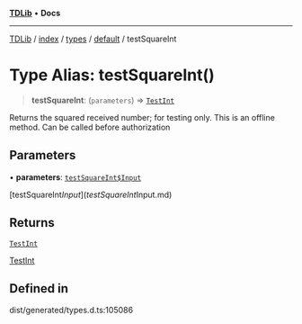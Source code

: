 [**TDLib**](../../../../../../README.md) • **Docs**

***

[TDLib](../../../../../../modules.md) / [index](../../../../../README.md) / [types](../../../README.md) / [default](../README.md) / testSquareInt

# Type Alias: testSquareInt()

> **testSquareInt**: (`parameters`) => [`TestInt`](TestInt-1.md)

Returns the squared received number; for testing only. This is an offline method. Can be called before authorization

## Parameters

• **parameters**: [`testSquareInt$Input`](testSquareInt$Input.md)

[testSquareInt$Input](testSquareInt$Input.md)

## Returns

[`TestInt`](TestInt-1.md)

[TestInt](TestInt-1.md)

## Defined in

dist/generated/types.d.ts:105086
